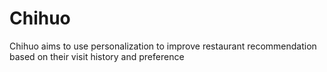 # Chihuo

Chihuo aims to use personalization to improve restaurant recommendation based on their visit history and preference
